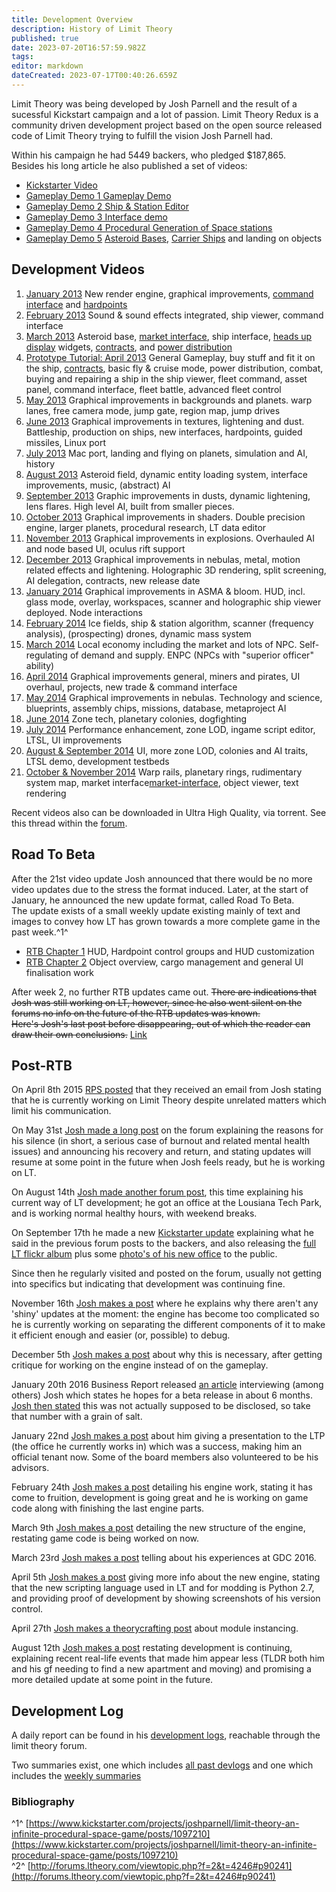 ```yaml
---
title: Development Overview
description: History of Limit Theory
published: true
date: 2023-07-20T16:57:59.982Z
tags: 
editor: markdown
dateCreated: 2023-07-17T00:40:26.659Z
---
```




Limit Theory was being developed by Josh Parnell and the result of a sucessful Kickstart campaign and a lot of passion. Limit Theory Redux is a community driven development project based on the open source released code of Limit Theory trying to fulfill the vision Josh Parnell had.

Within his campaign he had 5449 backers, who pledged $187,865.  
Besides his long article he also published a set of videos:

-   [Kickstarter Video](http://youtu.be/o3KDeQOEwzE)
-   [Gameplay Demo 1 Gameplay Demo](http://youtu.be/hNU02rDSSvI)
-   [Gameplay Demo 2 Ship & Station Editor](http://youtu.be/qzHrpptj5vQ)
-   [Gameplay Demo 3 Interface demo](http://youtu.be/s4FPq9nfcps)
-   [Gameplay Demo 4 Procedural Generation of Space stations](http://youtu.be/nBtZKio_J20)
-   [Gameplay Demo 5](http://youtu.be/KLINRbq3QKM) [Asteroid Bases](http://limit-theory.wikidot.com/asteroid-bases), [Carrier Ships](http://limit-theory.wikidot.com/carrier-ships) and landing on objects

## Development Videos

1.  [January 2013](http://youtu.be/53CQpjfM01w) New render engine, graphical improvements, [command interface](/command-interface) and [hardpoints](/hardpoint)
2.  [February 2013](http://youtu.be/-ThoPpBw144) Sound & sound effects integrated, ship viewer, command interface
3.  [March 2013](http://youtu.be/PoZ4MOeyH0M) Asteroid base, [market interface](/market-interface), ship interface, [heads up display](/heads-up-display) widgets, [contracts](/contract), and [power distribution](/power-distribution)
4.  [Prototype Tutorial: April 2013](https://www.youtube.com/watch?v=tUPKTTsseHQ) General Gameplay, buy stuff and fit it on the ship, [contracts](/contract), basic fly & cruise mode, power distribution, combat, buying and repairing a ship in the ship viewer, fleet command, asset panel, command interface, fleet battle, advanced fleet control
5.  [May 2013](https://www.youtube.com/watch?v=t6vVziWb00U) Graphical improvements in backgrounds and planets. warp lanes, free camera mode, jump gate, region map, jump drives
6.  [June 2013](https://www.youtube.com/watch?v=IqT1Lr6dnLs) Graphical improvements in textures, lightening and dust. Battleship, production on ships, new interfaces, hardpoints, guided missiles, Linux port
7.  [July 2013](https://www.youtube.com/watch?v=mrFoesWWT30) Mac port, landing and flying on planets, simulation and AI, history
8.  [August 2013](https://www.youtube.com/watch?v=tZK2VWhjVGg) Asteroid field, dynamic entity loading system, interface improvements, music, (abstract) AI
9.  [September 2013](https://www.youtube.com/watch?v=Fq4gih_AX44) Graphic improvements in dusts, dynamic lightening, lens flares. High level AI, built from smaller pieces.
10.  [October 2013](https://www.youtube.com/watch?v=KN3tKT0E0t8) Graphical improvements in shaders. Double precision engine, larger planets, procedural research, LT data editor
11.  [November 2013](https://www.youtube.com/watch?v=Ekq56VZqQvs) Graphical improvements in explosions. Overhauled AI and node based UI, oculus rift support
12.  [December 2013](https://www.youtube.com/watch?v=ADcfqusFfaM) Graphical improvements in nebulas, metal, motion related effects and lightening. Holographic 3D rendering, split screening, AI delegation, contracts, new release date
13.  [January 2014](https://www.youtube.com/watch?v=YBf1odVtlWk) Graphical improvements in ASMA & bloom. HUD, incl. glass mode, overlay, workspaces, scanner and holographic ship viewer deployed. Node interactions
14.  [February 2014](https://www.youtube.com/watch?v=e8SOZxCXokg) Ice fields, ship & station algorithm, scanner (frequency analysis), (prospecting) drones, dynamic mass system
15.  [March 2014](https://www.youtube.com/watch?v=k4PVSIShRgM) Local economy including the market and lots of NPC. Self-regulating of demand and supply. ENPC (NPCs with "superior officer" ability)
16.  [April 2014](https://www.youtube.com/watch?v=A2albJYS-wI) Graphical improvements general, miners and pirates, UI overhaul, projects, new trade & command interface
17.  [May 2014](https://www.youtube.com/watch?v=VshxojiNqJk) Graphical improvements in nebulas. Technology and science, blueprints, assembly chips, missions, database, metaproject AI
18.  [June 2014](https://www.youtube.com/watch?v=4r6N7_HAsZo) Zone tech, planetary colonies, dogfighting
19.  [July 2014](https://www.youtube.com/watch?v=UGP7S2Oq0M8) Performance enhancement, zone LOD, ingame script editor, LTSL, UI improvements
20.  [August & September 2014](https://www.youtube.com/watch?v=MumoTz8CKtE) UI, more zone LOD, colonies and AI traits, LTSL demo, development testbeds
21.  [October & November 2014](https://www.youtube.com/watch?v=MumoTz8CKtE) Warp rails, planetary rings, rudimentary system map, market interface[market-interface](/market-interface), object viewer, text rendering

Recent videos also can be downloaded in Ultra High Quality, via torrent. See this thread within the [forum](http://forums.ltheory.com/viewtopic.php?f=11&t=2642).  
## Road To Beta

After the 21st video update Josh announced that there would be no more video updates due to the stress the format induced. Later, at the start of January, he announced the new update format, called Road To Beta.  
The update exists of a small weekly update existing mainly of text and images to convey how LT has grown towards a more complete game in the past week.^1^

-   [RTB Chapter 1](https://www.kickstarter.com/projects/joshparnell/limit-theory-an-infinite-procedural-space-game/posts/1107942) HUD, Hardpoint control groups and HUD customization
-   [RTB Chapter 2](https://www.kickstarter.com/projects/joshparnell/limit-theory-an-infinite-procedural-space-game/posts/1114851) Object overview, cargo management and general UI finalisation work

After week 2, no further RTB updates came out. ~~There are indications that Josh was still working on LT, however, since he also went silent on the forums no info on the future of the RTB updates was known.  
Here's Josh's last post before disappearing, out of which the reader can draw their own conclusions.~~ [Link](http://www.forums.ltheory.com/viewtopic.php?f=2&t=4065&p=87747#p87747)  
## Post-RTB

On April 8th 2015 [RPS posted](http://www.rockpapershotgun.com/2015/04/08/mia-limit-theorys-josh-parnell-has-gone-quiet/) that they received an email from Josh stating that he is currently working on Limit Theory despite unrelated matters which limit his communication.

On May 31st [Josh made a long post](http://forums.ltheory.com/viewtopic.php?f=11&t=4492) on the forum explaining the reasons for his silence (in short, a serious case of burnout and related mental health issues) and announcing his recovery and return, and stating updates will resume at some point in the future when Josh feels ready, but he is working on LT.

On August 14th [Josh made another forum post](http://forums.ltheory.com/viewtopic.php?f=11&t=4640#p106965), this time explaining his current way of LT development; he got an office at the Lousiana Tech Park, and is working normal healthy hours, with weekend breaks.

On September 17th he made a new [Kickstarter update](https://www.kickstarter.com/projects/joshparnell/limit-theory-an-infinite-procedural-space-game/posts/1122988) explaining what he said in the previous forum posts to the backers, and also releasing the [full LT flickr album](https://www.flickr.com/photos/129047878@N03) plus some [photo's of his new office](http://ltheory.com/images/office/) to the public.

Since then he regularly visited and posted on the forum, usually not getting into specifics but indicating that development was continuing fine.

November 16th [Josh makes a post](http://forums.ltheory.com/viewtopic.php?f=11&t=4640&p=114850#p114850) where he explains why there aren't any 'shiny' updates at the moment: the engine has become too complicated so he is currently working on separating the different components of it to make it efficient enough and easier (or, possible) to debug.

December 5th [Josh makes a post](http://forums.ltheory.com/viewtopic.php?f=2&t=4859&start=180#p115867) about why this is necessary, after getting critique for working on the engine instead of on the gameplay.

January 20th 2016 Business Report released [an article](https://www.businessreport.com/business/louisiana-tech-park-video-games) interviewing (among others) Josh which states he hopes for a beta release in about 6 months. [Josh then stated](http://forums.ltheory.com/viewtopic.php?f=2&t=2152&start=225#p118649) this was not actually supposed to be disclosed, so take that number with a grain of salt.

January 22nd [Josh makes a post](http://forums.ltheory.com/viewtopic.php?p=118714#p118714) about him giving a presentation to the LTP (the office he currently works in) which was a success, making him an official tenant now. Some of the board members also volunteered to be his advisors.

February 24th [Josh makes a post](http://forums.ltheory.com/viewtopic.php?f=2&t=4859&p=120853#p120850) detailing his engine work, stating it has come to fruition, development is going great and he is working on game code along with finishing the last engine parts.

March 9th [Josh makes a post](http://forums.ltheory.com/viewtopic.php?f=2&t=4859&p=121865#p121861) detailing the new structure of the engine, restating game code is being worked on now.

March 23rd [Josh makes a post](http://forums.ltheory.com/viewtopic.php?f=2&t=5040&p=122590#p122590) telling about his experiences at GDC 2016.

April 5th [Josh makes a post](http://forums.ltheory.com/viewtopic.php?f=2&t=5060&start=15#p123136) giving more info about the new engine, stating that the new scripting language used in LT and for modding is Python 2.7, and providing proof of development by showing screenshots of his version control.

April 27th [Josh makes a theorycrafting post](http://forums.ltheory.com/viewtopic.php?f=2&t=5060&p=124867#p124867) about module instancing.

August 12th [Josh makes a post](http://forums.ltheory.com/viewtopic.php?f=2&t=5316&p=132283#p132283) restating development is continuing, explaining recent real-life events that made him appear less (TLDR both him and his gf needing to find a new apartment and moving) and promising a more detailed update at some point in the future.  
## Development Log

A daily report can be found in his [development logs](http://forums.ltheory.com/viewforum.php?f=12), reachable through the limit theory forum.

Two summaries exist, one which includes [all past devlogs](https://drive.google.com/folderview?id=0Bx_vCk9siSVwMXlZazZSZl9EYlE&usp=sharing#list) and one which includes the [weekly summaries](https://docs.google.com/document/d/1Vyok7dEGwDJ2dHHtF3-HxRugvCSBLb7b9Btu8fPDsl8/edit)

### Bibliography

^1^ [https://www.kickstarter.com/projects/joshparnell/limit-theory-an-infinite-procedural-space-game/posts/1097210](https://www.kickstarter.com/projects/joshparnell/limit-theory-an-infinite-procedural-space-game/posts/1097210)  
^2^ [http://forums.ltheory.com/viewtopic.php?f=2&t=4246#p90241](http://forums.ltheory.com/viewtopic.php?f=2&t=4246#p90241)